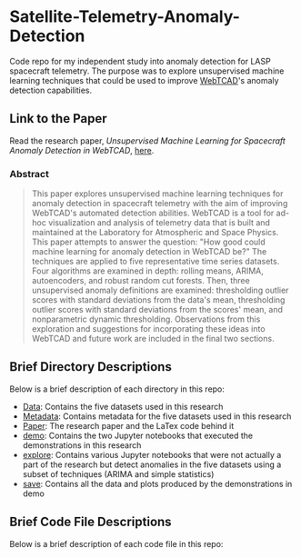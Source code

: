 # Satellite-Telemetry-Anomaly-Detection
Code repo for my independent study into anomaly detection for LASP spacecraft telemetry. The purpose was to explore unsupervised machine learning techniques that could be used to improve [WebTCAD](http://lasp.colorado.edu/home/mission-ops-data/tools-and-technologies/webtcad/)'s anomaly detection capabilities.


## Link to the Paper
Read the research paper, _Unsupervised Machine Learning for Spacecraft Anomaly Detection in WebTCAD_, [here](https://github.com/sapols/Satellite-Telemetry-Anomaly-Detection/blob/master/Paper/Unsupervised%20Machine%20Learning%20for%20Spacecraft%20Anomaly%20Detection%20in%20WebTCAD.pdf).

### Abstract
> This paper explores unsupervised machine learning techniques for anomaly detection in spacecraft telemetry with the aim of improving WebTCAD's automated detection abilities. WebTCAD is a tool for ad-hoc visualization and analysis of telemetry data that is built and maintained at the Laboratory for Atmospheric and Space Physics. This paper attempts to answer the question: "How good could machine learning for anomaly detection in WebTCAD be?" The techniques are applied to five representative time series datasets. Four algorithms are examined in depth: rolling means, ARIMA, autoencoders, and robust random cut forests. Then, three unsupervised anomaly definitions are examined: thresholding outlier scores with standard deviations from the data's mean, thresholding outlier scores with standard deviations from the scores' mean, and nonparametric dynamic thresholding. Observations from this exploration and suggestions for incorporating these ideas into WebTCAD and future work are included in the final two sections.

## Brief Directory Descriptions

Below is a brief description of each directory in this repo:
 - [Data](https://github.com/sapols/Satellite-Telemetry-Anomaly-Detection/tree/master/Data): Contains the five datasets used in this research 
 - [Metadata](https://github.com/sapols/Satellite-Telemetry-Anomaly-Detection/tree/master/Metadata): Contains metadata for the five datasets used in this research 
 - [Paper](https://github.com/sapols/Satellite-Telemetry-Anomaly-Detection/tree/master/Paper): The research paper and the LaTex code behind it
 - [demo](https://github.com/sapols/Satellite-Telemetry-Anomaly-Detection/tree/master/demo): Contains the two Jupyter notebooks that executed the demonstrations in this research
 - [explore](https://github.com/sapols/Satellite-Telemetry-Anomaly-Detection/tree/master/explore): Contains various Jupyter notebooks that were not actually a part of the research but detect anomalies in the five datasets using a subset of techniques (ARIMA and simple statistics)
 - [save](https://github.com/sapols/Satellite-Telemetry-Anomaly-Detection/tree/master/save): Contains all the data and plots produced by the demonstrations in demo

## Brief Code File Descriptions
Below is a brief description of each code file in this repo:

